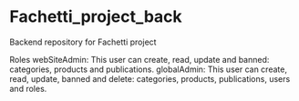 # Fachetti_project_back
Backend repository for Fachetti project

Roles
webSiteAdmin: This user can create, read, update and banned: categories, products and publications.
globalAdmin: This user can create, read, update, banned and delete: categories, products, publications, users and roles.